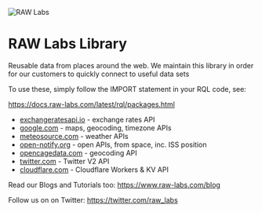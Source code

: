 ![RAW Labs](https://avatars.githubusercontent.com/u/11390046?s=100&v=4)
# RAW Labs Library 

Reusable data from places around the web.
We maintain this library in order for our customers to quickly connect to useful data sets

To use these, simply follow the IMPORT statement in your RQL code, see:<p>
https://docs.raw-labs.com/latest/rql/packages.html

  
* [exchangeratesapi.io](./1/public/exchangeratesapi.io) - exchange rates API
* [google.com](./1/public/google.com) - maps, geocoding, timezone APIs
* [meteosource.com](./1/public/meteosource.com) - weather APIs
* [open-notify.org](./1/public/open-notify.org) - open APIs, from space, inc. ISS position
* [opencagedata.com](./1/public/opencagedata.com) - geocoding API
* [twitter.com](./1/public/twitter.com) - Twitter V2 API
* [cloudflare.com](./1/public/cloudflare.com) - Cloudflare Workers & KV API

Read our Blogs and Tutorials too:
https://www.raw-labs.com/blog

Follow us on on Twitter:
https://twitter.com/raw_labs

